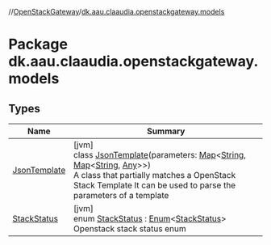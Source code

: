 //[OpenStackGateway](../../index.md)/[dk.aau.claaudia.openstackgateway.models](index.md)

# Package dk.aau.claaudia.openstackgateway.models

## Types

| Name | Summary |
|---|---|
| [JsonTemplate](-json-template/index.md) | [jvm]<br>class [JsonTemplate](-json-template/index.md)(parameters: [Map](https://kotlinlang.org/api/latest/jvm/stdlib/kotlin.collections/-map/index.html)&lt;[String](https://kotlinlang.org/api/latest/jvm/stdlib/kotlin/-string/index.html), [Map](https://kotlinlang.org/api/latest/jvm/stdlib/kotlin.collections/-map/index.html)&lt;[String](https://kotlinlang.org/api/latest/jvm/stdlib/kotlin/-string/index.html), [Any](https://kotlinlang.org/api/latest/jvm/stdlib/kotlin/-any/index.html)&gt;&gt;)<br>A class that partially matches a OpenStack Stack Template It can be used to parse the parameters of a template |
| [StackStatus](-stack-status/index.md) | [jvm]<br>enum [StackStatus](-stack-status/index.md) : [Enum](https://kotlinlang.org/api/latest/jvm/stdlib/kotlin/-enum/index.html)&lt;[StackStatus](-stack-status/index.md)&gt; <br>Openstack stack status enum |
